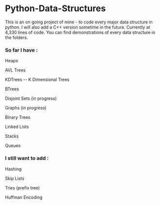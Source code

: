 # Python-Data-Structures
This is an on going project of mine - to code every major data structure in python. I will also add a C++ version sometime in the future. Currently at 4,330 lines of code. You can find demonstrations of every data structure in the folders.

### So far I have :

Heaps

AVL Trees

KDTrees -- K Dimensional Trees

BTrees

Disjoint Sets (in progress)

Graphs (in progress)

Binary Trees

Linked Lists

Stacks

Queues

### I still want to add :

Hashing

Skip Lists

Tries (prefix tree)

Huffman Encoding
